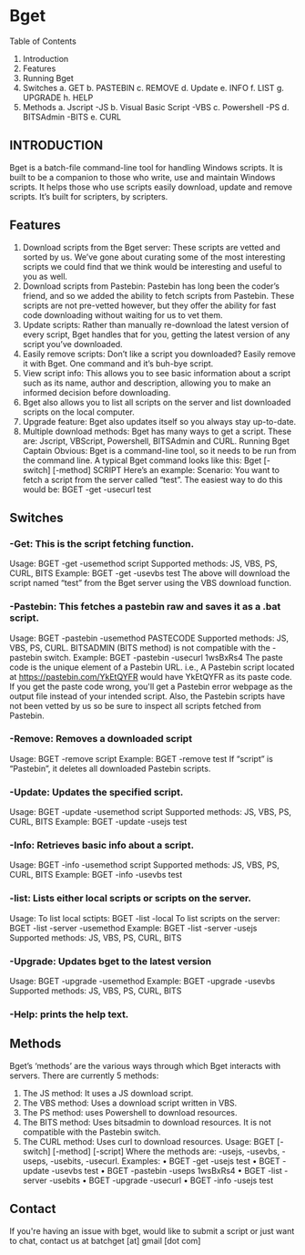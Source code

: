 # Bget
Table of Contents
1. 	Introduction
2.	Features
3.	Running Bget
4.	Switches
	a.	GET
	b.	PASTEBIN
	c.	REMOVE
	d.	Update
	e.	INFO
	f.	LIST
	g.	UPGRADE
	h.	HELP
5.	Methods
	a.	Jscript -JS
	b.	Visual Basic Script -VBS
	c.	Powershell -PS
	d.	BITSAdmin -BITS
	e.	CURL

## INTRODUCTION
Bget is a batch-file command-line tool for handling Windows scripts. It is built to be a companion to those who write, use and maintain Windows scripts. It helps those who use scripts easily download, update and remove scripts. It’s built for scripters, by scripters.

## Features
1.	Download scripts from the Bget server: These scripts are vetted and sorted by us. We’ve gone about curating some of the most interesting scripts we could find that we think would be interesting and useful to you as well.
2.	Download scripts from Pastebin: Pastebin has long been the coder’s friend, and so we added the ability to fetch scripts from Pastebin. These scripts are not pre-vetted however, but they offer the ability for fast code downloading without waiting for us to vet them.
3.	Update scripts: Rather than manually re-download the latest version of every script, Bget handles that for you, getting the latest version of any script you’ve downloaded.
4.	Easily remove scripts: Don’t like a script you downloaded? Easily remove it with Bget. One command and it’s buh-bye script.
5.	View script info: This allows you to see basic information about a script such as its name, author and description, allowing you to make an informed decision before downloading.
6.	Bget also allows you to list all scripts on the server and list downloaded scripts on the local computer.
7.	Upgrade feature: Bget also updates itself so you always stay up-to-date.
8.	Multiple download methods: Bget has many ways to get a script. These are: Jscript, VBScript, Powershell, BITSAdmin and CURL.
Running Bget
Captain Obvious: Bget is a command-line tool, so it needs to be run from the command line. A typical Bget command looks like this:
Bget [-switch] [-method] SCRIPT
Here’s an example:
Scenario: You want to fetch a script from the server called “test”.  The easiest way to do this would be:
BGET -get -usecurl test

## Switches

### -Get: This is the script fetching function.
Usage:
BGET -get -usemethod script
Supported methods: JS, VBS, PS, CURL, BITS
Example: BGET -get -usevbs test
The above will download the script named “test” from the Bget server using the VBS download function.

### -Pastebin: This fetches a pastebin raw and saves it as a .bat script.
Usage:
BGET -pastebin -usemethod PASTECODE
Supported methods: JS, VBS, PS, CURL.
BITSADMIN (BITS method) is not compatible with the -pastebin switch.
Example:
BGET -pastebin -usecurl 1wsBxRs4
The paste code is the unique element of a Pastebin URL.
i.e., A Pastebin script located at https://pastebin.com/YkEtQYFR would have YkEtQYFR as its paste code. If you get the paste code wrong, you'll get a Pastebin error webpage as the output file instead of your intended script. Also, the Pastebin scripts have not been vetted by us so be sure to inspect all scripts fetched from Pastebin.

### -Remove: Removes a downloaded script
Usage:
BGET -remove script
Example:
BGET -remove test
If “script” is “Pastebin”, it deletes all downloaded Pastebin scripts.

### -Update: Updates the specified script.
Usage:
BGET -update -usemethod script
Supported methods: JS, VBS, PS, CURL, BITS
Example:
BGET -update -usejs test

### -Info: Retrieves basic info about a script.
Usage:
BGET -info -usemethod script
Supported methods: JS, VBS, PS, CURL, BITS
Example:
BGET -info -usevbs test

### -list: Lists either local scripts or scripts on the server.
Usage:
To list local sctipts:
BGET -list -local
To list scripts on the server:
BGET -list -server -usemethod
Example:
BGET -list -server -usejs
Supported methods: JS, VBS, PS, CURL, BITS

### -Upgrade: Updates bget to the latest version
Usage:
BGET -upgrade -usemethod
Example:
BGET -upgrade -usevbs
Supported methods: JS, VBS, PS, CURL, BITS

### -Help: prints the help text.

## Methods
Bget’s  ‘methods’ are the various ways through which Bget interacts with servers.
There are currently 5 methods:
1.	The JS method: It uses a JS download script.
2.	The VBS method: Uses a download script written in VBS.
3.	The PS method: uses Powershell to download resources.
4.	The BITS method: Uses bitsadmin to download resources. It is not compatible with the Pastebin switch.
5.	The CURL method: Uses curl to download resources.
Usage:
BGET [-switch] [-method] [-script]
Where the methods are: -usejs, -usevbs, -useps, -usebits,  -usecurl.
Examples: 
•	BGET -get -usejs test
•	BGET -update -usevbs test
•	BGET -pastebin -useps 1wsBxRs4
•	BGET -list -server -usebits
•	BGET -upgrade -usecurl
•	BGET -info -usejs test

## Contact
If you're having an issue with bget, would like to submit a script or just want to chat, contact us at batchget [at] gmail [dot com]


